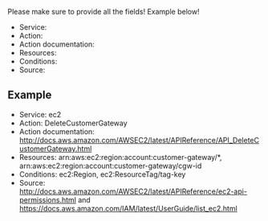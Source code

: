 Please make sure to provide all the fields! Example below!

* Service: 
* Action: 
* Action documentation: 
* Resources:
* Conditions: 
* Source: 

## Example

* Service: ec2
* Action: DeleteCustomerGateway
* Action documentation: http://docs.aws.amazon.com/AWSEC2/latest/APIReference/API_DeleteCustomerGateway.html
* Resources: arn:aws:ec2:region:account:customer-gateway/*, arn:aws:ec2:region:account:customer-gateway/cgw-id
* Conditions: ec2:Region, ec2:ResourceTag/tag-key
* Source: http://docs.aws.amazon.com/AWSEC2/latest/APIReference/ec2-api-permissions.html and https://docs.aws.amazon.com/IAM/latest/UserGuide/list_ec2.html
